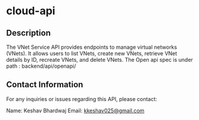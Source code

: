 # cloud-api

## Description
The VNet Service API provides endpoints to manage virtual networks (VNets). It allows users to list VNets, create new VNets, retrieve VNet details by ID, recreate VNets, and delete VNets.
The Open api spec is under path : backend/api/openapi/

## Contact Information
For any inquiries or issues regarding this API, please contact:

Name: Keshav Bhardwaj
Email: kkeshav025@gmail.com
